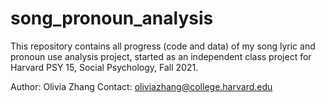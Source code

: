 # song_pronoun_analysis
This repository contains all progress (code and data) of my song lyric and pronoun use analysis project, started as an independent class project for Harvard PSY 15, Social Psychology, Fall 2021.

Author: Olivia Zhang
Contact: oliviazhang@college.harvard.edu
